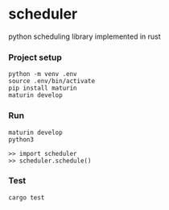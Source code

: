 # scheduler
python scheduling library implemented in rust



### Project setup
```
python -m venv .env
source .env/bin/activate
pip install maturin
maturin develop
```

### Run 
```
maturin develop
python3 

>> import scheduler
>> scheduler.schedule()
```


### Test
```
cargo test
```

